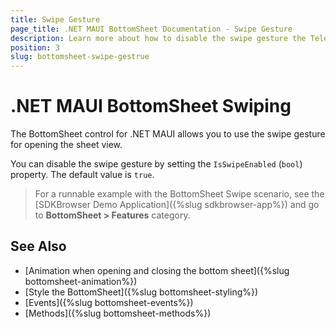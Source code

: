 ```yaml
---
title: Swipe Gesture
page_title: .NET MAUI BottomSheet Documentation - Swipe Gesture
description: Learn more about how to disable the swipe gesture the Telerik UI for .NET MAUI BottomSheet control.
position: 3
slug: bottomsheet-swipe-gestrue
---
```


# .NET MAUI BottomSheet Swiping

The BottomSheet control for .NET MAUI allows you to use the swipe gesture for opening the sheet view.

You can disable the swipe gesture by setting the `IsSwipeEnabled` (`bool`) property. The default value is `true`.

> For a runnable example with the BottomSheet Swipe scenario, see the [SDKBrowser Demo Application]({%slug sdkbrowser-app%}) and go to **BottomSheet > Features** category.

## See Also

- [Animation when opening and closing the bottom sheet]({%slug bottomsheet-animation%})
- [Style the BottomSheet]({%slug bottomsheet-styling%})
- [Events]({%slug bottomsheet-events%})
- [Methods]({%slug bottomsheet-methods%})